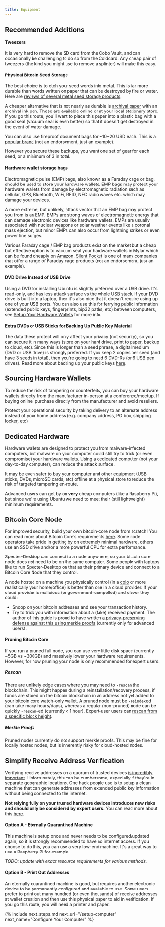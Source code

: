 ```yaml
---
title: Equipment
---
```


## Recommended Additions

#### Tweezers
It is very hard to remove the SD card from the Cobo Vault, and can occasionally be challenging to do so from the Coldcard.
Any cheap pair of tweezers (the kind you might use to remove a splinter) will make this easy.

#### Physical Bitcoin Seed Storage
The best choice is to etch your seed words into metal.
This is far more durable than words written on paper that can be destroyed by fire or water.
Here are [reviews of several metal seed storage products](https://blog.lopp.net/metal-bitcoin-seed-storage-stress-test-round-iii/).

A cheaper alternative that is not nearly as durable is [archival paper](https://en.wikipedia.org/wiki/Acid-free_paper#Archival_paper) with an archival ink pen.
These are available online or at your local stationary store.
If you go this route, you'll want to place this paper into a plastic bag with a good seal (vacuum seal is even better) so that it doesn't get destroyed in the event of water damage.

You can also use fireproof document bags for ~$10-$20 USD each.
This is a [popular brand](https://www.amazon.com/JUNDUN-Fireproof-Document-Waterproof-Resistant/dp/B07P2WB48X/) (not an endorsement, just an example).

However you secure these backups, you want one set of gear for each seed, or a minimum of 3 in total.

#### Hardware wallet storage bags
Electromagnetic pulse (EMP) bags, also known as a Faraday cage or bag, should be used to store your hardware wallets.
EMP bags may protect your hardware wallets from damage by electromagnetic radiation such as cellular, GPS, Bluetooth, WiFi, RFID, NFC radio waves etc. which may damage your devices.

A more extreme, but unlikely, attack vector that an EMP bag may protect you from is an EMP.
EMPs are strong waves of electromagnetic energy that can damage electronic devices like hardware wallets.
EMPs are usually associated with nuclear weapons or solar weather events like a coronal mass ejection, but minor EMPs can also occur from lightning strikes or even power line surges.

Various Faraday cage / EMP bag products exist on the market but a cheap but effective option is to vacuum seal your hardware wallets in Mylar which can be found cheaply on [Amazon](https://www.amazon.com/).
[Silent Pocket](https://silent-pocket.com/) is one of many companies that offer a range of Faraday cage products (not an endorsement, just an example).

#### DVD Drive Instead of USB Drive
Using a DVD for installing Ubuntu is slightly preferred over a USB drive.
It's read-only, and has less attack surface vs the whole USB stack.
If your DVD drive is built into a laptop, then it's also nice that it doesn't require using up one of your USB ports.
You can also use this for ferrying public information (extended public keys, fingerprints, bip32 paths, etc) between computers, see [Setup Your Hardware Wallets](/setup-wallets) for more info.

#### Extra DVDs or USB Sticks for Backing Up Public Key Material
The data these protect will only affect your privacy (not security), so you can secure it in many ways (store on your hard drive, print to paper, backup to cloud, etc).
Since this is longer than a seed phrase, a digital medium (DVD or USB drive) is strongly preferred.
If you keep 2 copies per seed (and have 3 seeds in total), then you're going to need 6 DVD-Rs (or 6 USB pen drives).
Read more about backing up your public keys [here](/backup-wallet/public-keys).

## Sourcing Hardware Wallets
To reduce the risk of tampering or counterfeits, you can buy your hardware wallets directly from the manufacturer in-person at a conference/meetup.
If buying online, purchase directly from the manufacturer and avoid resellers.

Protect your operational security by taking delivery to an alternate address instead of your home address (e.g. company address, PO box, shipping locker, etc)

## Dedicated Hardware
Hardware wallets are designed to protect you from malware-infected computers, but malware on your computer could still try to trick (or even compromise) your hardware wallets.
Using a dedicated computer (not your day-to-day computer), can reduce the attack surface.

It may be even safer to buy your computer and other equipment (USB sticks, DVDs, microSD cards, etc) offline at a physical store to reduce the risk of targeted tampering en-route.

Advanced users can get by on **very** cheap computers (like a Raspberry Pi), but since we're using Ubuntu we need to meet their (still lightweight) minimum requirements.

## Bitcoin Core Node
For improved security, build your own bitcoin-core node from scratch!
You can read more about Bitcoin Core’s requirements [here](https://bitcoin.org/en/bitcoin-core/features/requirements).
Some node operators take pride in getting by on extremely minimal hardware, others use an SSD drive and/or a more powerful CPU for extra performance.

Specter-Desktop can connect to a node anywhere, so your bitcoin core node does *not* need to be on the same computer.
Some people with laptops like to run Specter-Desktop on that as their primary device and connect to a Bitcoin Core Node that they control.

A node hosted on a machine you physically control (in a [colo](https://en.wikipedia.org/wiki/Colocation_centre) or more realistically your home/office) is better than one in a cloud provider.
If your cloud provider is malicious (or government-compelled) and clever they could:
* Snoop on your bitcoin addresses and see your transaction history.
* Try to trick you with information about a (fake) received payment.
The author of this guide is proud to have written [a privacy-preserving defense against this using merkle proofs](https://github.com/cryptoadvance/specter-desktop/pull/334) (currently only for advanced users).

#### Pruning Bitcoin Core
If you run a pruned full node, you can use very little disk space (currently ~5GB vs ~300GB) and massively lower your hardware requirements.
However, for now pruning your node is only recommended for expert users.

##### Rescan
There are unlikely edge cases where you may need to `-rescan` the blockchain.
This might happen during a reinstallation/recovery process, if funds are stored on the bitcoin blockchain in an address not yet added to your bitcoin core watch-only wallet.
A pruned node must be `-reindex`ed (can take many hours/days), whereas a regular (non-pruned) node can be quickly `-rescan`-ed (currently < 1 hour).
Expert-user users can [rescan from a specific block height](https://bitcoincore.org/en/doc/0.20.0/rpc/wallet/rescanblockchain/).

##### Merkle Proofs
Pruned nodes [currently do not support merkle proofs](https://github.com/cryptoadvance/specter-desktop/pull/334#issuecomment-685981023).
This may be fine for locally hosted nodes, but is inherently risky for cloud-hosted nodes.


## Simplify Receive Address Verification
Verifying receive addresses on a quorum of trusted devices [is incredibly important](/known-issues/verify-receive-address).
Unfortunately, this can be cumbersome, especially if they're in separate geographic locations.
One hack people use is to setup a clean machine that can generate addresses from extended public key information without being connected to the internet.

**Not relying fully on your trusted hardware devices introduces new risks and should only be considered by expert users.**
You can read more about this [here](verify-receive-address/advanced).

#### Option A - Eternally Quarantined Machine
This machine is setup once and never needs to be configured/updated again, so it is strongly recommended to have no internet access.
If you choose to do this, you can use a very low-end machine.
It's a great way to use a Raspberry Pi for example.

*TODO: update with exact resource requirements for various methods.*

#### Option B - Print Out Addresses
An eternally quarantined machine is good, but requires another electronic device to be permanently configured and available to use.
Some users prefer to print out many hundred (or even thousands) of receive addresses at wallet creation and then use this physical paper to aid in verification.
If you go this route, you will need a printer and paper.


{% include next_steps.md next_url="/setup-computer" next_name="Configure Your Computer" %}
